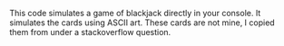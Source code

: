 This code simulates a game of blackjack directly in your console.
It simulates the cards using ASCII art. These cards are not mine, I copied them from under a stackoverflow question. 




